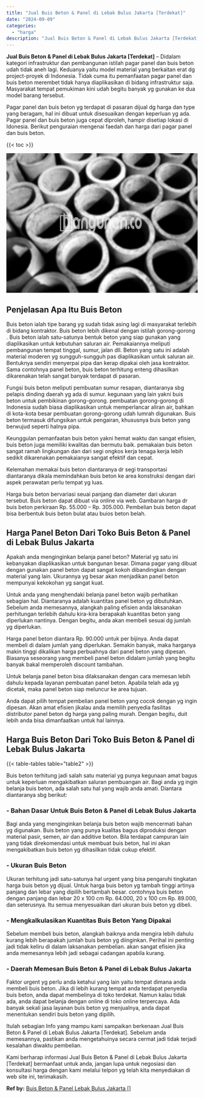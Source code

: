 ```yaml
---
title: "Jual Buis Beton & Panel di Lebak Bulus Jakarta [Terdekat]"
date: "2024-09-09"
categories: 
  - "harga"
description: "Jual Buis Beton & Panel di Lebak Bulus Jakarta [Terdekat]. Kami berharap informasi Jual Buis Beton & Panel di Lebak Bulus Jakarta [Terdekat] bermanfaat unt..."
---
```


**Jual Buis Beton & Panel di Lebak Bulus Jakarta \[Terdekat\]** – Didalam kategori infrastruktur dan pembangunan istilah pagar panel dan buis beton udah tidak aneh lagi. Keduanya yaitu model material yang berkaitan erat dg project-proyek di Indonesia. Tidak cuma itu pemanfaatan pagar panel dan buis beton merembet tidak hanya diaplikasikan di bidang infrastruktur saja. Masyarakat tempat pemukiman kini udah begitu banyak yg gunakan ke dua model barang tersebut.

Pagar panel dan buis beton yg terdapat di pasaran dijual dg harga dan type yang beragam, hal ini dibuat untuk disesuaikan dengan keperluan yg ada. Pagar panel dan buis beton juga cepat diproleh, hampir disetiap lokasi di Idonesia. Berikut penguraian mengenai faedah dan harga dari pagar panel dan buis beton.

{{< toc >}}

![Jual Buis Beton & Panel di Lebak Bulus Jakarta [Terdekat]](/images/jual-panel-buis-beton-murah-10.png)

## Penjelasan Apa Itu Buis Beton

Buis beton ialah tipe barang yg sudah tidak asing lagi di masyarakat terlebih di bidang kontraktor. Buis beton lebih dikenal dengan istilah gorong-gorong . Buis beton ialah satu-satunya bentuk beton yang siap gunakan yang diaplikasikan untuk kebutuhan saluran air. Pemakaiannya meliputi pembangunan tempat tinggal, sumur, jalan dll. Beton yang satu ini adalah material moderen yg sungguh-sungguh pas diaplikasikan untuk saluran air. Bentuknya sendiri menyerpai pipa dan kerap dipakai oleh jasa kontraktor. Sama contohnya panel beton, buis beton terhitung enteng dihasilkan dikarenakan telah sangat banyak terdapat di pasaran.

Fungsi buis beton meliputi pembuatan sumur resapan, diantaranya sbg pelapis dinding daerah yg ada di sumur. kegunaan yang lain yakni buis beton untuk pembikinan gorong-gorong. pembuatan gorong-gorong di Indonesia sudah biasa diaplikasikan untuk memperlancar aliran air, bahkan di kota-kota besar pembuatan gorong-gorong udah lumrah digunakan. Buis beton termasuk difungsikan untuk pengairan, khususnya buis beton yang berwujud seperti halnya pipa.

Keunggulan pemanfaatan buis beton yakni hemat waktu dan sangat efisien, buis beton juga memiliki kwalitas dan bermutu baik. pemakaian buis beton sangat ramah lingkungan dan dari segi ongkos kerja tenaga kerja lebih sedikit dikarenakan pemakaianya sangat efektif dan cepat.

Kelemahan memakai buis beton diantaranya dr segi transportasi diantaranya dikala memindahkan buis beton ke area konstruksi dengan dari aspek perawatan perlu tempat yg luas.

Harga buis beton bervariasi seuai panjang dan diameter dari ukuran tersebut. Buis beton dapat dibuat via online via web. Gambaran harga dr buis beton perkiraan Rp. 55.000 – Rp. 305.000. Pembelian buis beton dapat bisa berbentuk buis beton bulat atau buios beton belah.

## Harga Panel Beton Dari Toko Buis Beton & Panel di Lebak Bulus Jakarta

Apakah anda menginginkan belanja panel beton? Material yg satu ini kebanyakan diaplikasikan untuk bangunan besar. Dimana pagar yang dibuat dengan gunakan panel beton dapat sangat kokoh dibandingkan dengan material yang lain. Ukurannya yg besar akan menjadikan panel beton mempunyai kekokohan yg sangat kuat.

Untuk anda yang menghendaki belanja panel beton wajib perhatikan sebagian hal. Diantaranya adalah kuantitas panel beton yg dibutuhkan. Sebelum anda memesannya, alangkah paling efisien anda laksanakan perhitungan terlebih dahulu kira-kira berapakah kuantitas beton yang diperlukan nantinya. Dengan begitu, anda akan membeli sesuai dg jumlah yg diperlukan.

Harga panel beton diantara Rp. 90.000 untuk per bijinya. Anda dapat membeli di dalam jumlah yang diperlukan. Semakin banyak, maka harganya makin tinggi dikalikan harga perbuahnya dari panel beton yang dipesan. Biasanya seseorang yang membeli panel beton didalam jumlah yang begitu banyak bakal memperoleh discount tambahan.

Untuk belanja panel beton bisa dilaksanakan dengan cara memesan lebih dahulu kepada layanan pembuatan panel beton. Apabila telah ada yg dicetak, maka panel beton siap meluncur ke area tujuan.

Anda dapat pilih tempat pembelian panel beton yang cocok dengan yg ingin dipesan. Akan amat efisien jikalau anda memilih penyedia fasilitas distributor panel beton dg harga yang paling murah. Dengan begitu, duit lebih anda bisa dimanfaatkan untuk hal lainnya.

## Harga Buis Beton Dari Toko Buis Beton & Panel di Lebak Bulus Jakarta

{{< table-tables table="table2" >}}

Buis beton terhitung jadi salah satu material yg punya kegunaan amat bagus untuk keperluan mengakibatkan saluran pembuangan air. Bagi anda yg ingin belanja buis beton, ada salah satu hal yang wajib anda amati. Diantara diantaranya sbg berikut:

### \- Bahan Dasar Untuk Buis Beton & Panel di Lebak Bulus Jakarta

Bagi anda yang menginginkan belanja buis beton wajib mencermati bahan yg digunakan. Buis beton yang punya kualitas bagus diproduksi dengan material pasir, semen, air dan additive beton. Bila terdapat campuran lain yang tidak direkomendasi untuk membuat buis beton, hal ini akan mengakibatkan buis beton yg dihasilkan tidak cukup efektif.

### \- Ukuran Buis Beton

Ukuran terhitung jadi satu-satunya hal urgent yang bisa pengaruhi tingkatan harga buis beton yg dijual. Untuk harga buis beton yg tambah tinggi artinya panjang dan lebar yang dipilih bertambah besar. contohnya buis beton dengan panjang dan lebar 20 x 100 cm Rp. 64.000, 20 x 100 cm Rp. 89.000, dan seterusnya. Itu semua menyesuaikan dari ukuran buis beton yg dibeli.

### \- Mengkalkulasikan Kuantitas Buis Beton Yang Dipakai

Sebelum membeli buis beton, alangkah baiknya anda mengira lebih dahulu kurang lebih berapakah jumlah buis beton yg diinginkan. Perihal ini penting jadi tidak keliru di dalam laksanakan pembelian. akan sangat efisien jika anda memesannya lebih jadi sebagai cadangan apabila kurang.

### \- Daerah Memesan Buis Beton & Panel di Lebak Bulus Jakarta

Faktor urgent yg perlu anda ketahui yang lain yaitu tempat dimana anda membeli buis beton. Jika di lebih kurang tempat anda terdapat penyedia buis beton, anda dapat membelinya di toko terdekat. Namun kalau tidak ada, anda dapat belanja dengan online di toko online terpercaya. Ada banyak sekali jasa layanan buis beton yg menjualnya, anda dapat menentukan sendiri buis beton yang dipilih.

Itulah sebagian Info yang mampu kami sampaikan berkenaan Jual Buis Beton & Panel di Lebak Bulus Jakarta \[Terdekat\]. Sebelum anda memesannya, pastikan anda mengetahuinya secara cermat jadi tidak terjadi kesalahan diwaktu pembelian.

Kami berharap informasi Jual Buis Beton & Panel di Lebak Bulus Jakarta \[Terdekat\] bermanfaat untuk anda, jangan lupa untuk negosiasi dan konsultasi harga dengan kami melalui telpon yg telah kita menyediakan di web site ini, terimakasih.

**Ref by:** [Buis Beton & Panel Lebak Bulus Jakarta []](https://id.wikipedia.org/wiki/Buis)
